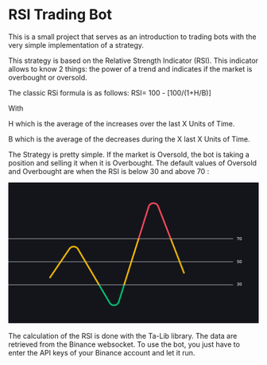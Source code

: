 # RSI Trading Bot

This is a small project that serves as an introduction to trading bots with the very simple implementation of a strategy. 

This strategy is based on the Relative Strength Indicator (RSI). This indicator allows to know 2 things: the power of a trend and indicates if the market is overbought or oversold.

The classic RSi formula is as follows: RSI= 100 - [100/(1+H/B)]

With

H which is the average of the increases over the last X Units of Time.

B which is the average of the decreases during the X last X Units of Time.

The Strategy is pretty simple. If the market is Oversold, the bot is taking a position and selling it when it is Overbought. The default values of Oversold and Overbought are when the RSI is below 30 and above 70 :

<p align="center">
  <img src="RSI_strategy.png"/>
</p>

The calculation of the RSI is done with the Ta-Lib library. The data are retrieved from the Binance websocket. To use the bot, you just have to enter the API keys of your Binance account and let it run.
